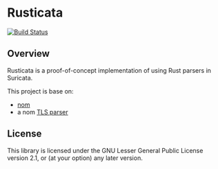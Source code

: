 # Rusticata

[![Build Status](https://travis-ci.org/rusticata/rusticata.svg?branch=master)](https://travis-ci.org/rusticata/rusticata)

## Overview

Rusticata is a proof-of-concept implementation of using Rust parsers in
Suricata.

This project is base on:
- [nom](https://github.com/rusticata/tls-parser)
- a nom [TLS parser](https://github.com/rusticata/tls-parser)

## License

This library is licensed under the GNU Lesser General Public License version 2.1, or (at your option) any later version.
